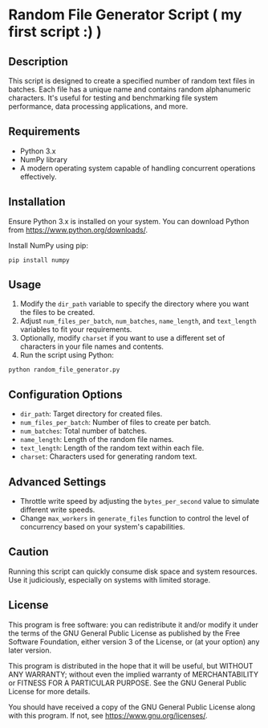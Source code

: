 # Random File Generator Script ( my first script :) )

## Description
This script is designed to create a specified number of random text files in batches. Each file has a unique name and contains random alphanumeric characters. It's useful for testing and benchmarking file system performance, data processing applications, and more.

## Requirements
- Python 3.x
- NumPy library
- A modern operating system capable of handling concurrent operations effectively.

## Installation
Ensure Python 3.x is installed on your system. You can download Python from https://www.python.org/downloads/.

Install NumPy using pip:
```
pip install numpy
```

## Usage
1. Modify the `dir_path` variable to specify the directory where you want the files to be created.
2. Adjust `num_files_per_batch`, `num_batches`, `name_length`, and `text_length` variables to fit your requirements.
3. Optionally, modify `charset` if you want to use a different set of characters in your file names and contents.
4. Run the script using Python:
```
python random_file_generator.py
```

## Configuration Options
- `dir_path`: Target directory for created files.
- `num_files_per_batch`: Number of files to create per batch.
- `num_batches`: Total number of batches.
- `name_length`: Length of the random file names.
- `text_length`: Length of the random text within each file.
- `charset`: Characters used for generating random text.

## Advanced Settings
- Throttle write speed by adjusting the `bytes_per_second` value to simulate different write speeds.
- Change `max_workers` in `generate_files` function to control the level of concurrency based on your system's capabilities.

## Caution
Running this script can quickly consume disk space and system resources. Use it judiciously, especially on systems with limited storage.

## License
This program is free software: you can redistribute it and/or modify it under the terms of the GNU General Public License as published by the Free Software Foundation, either version 3 of the License, or (at your option) any later version.

This program is distributed in the hope that it will be useful, but WITHOUT ANY WARRANTY; without even the implied warranty of MERCHANTABILITY or FITNESS FOR A PARTICULAR PURPOSE.  See the GNU General Public License for more details.

You should have received a copy of the GNU General Public License along with this program.  If not, see <https://www.gnu.org/licenses/>.
